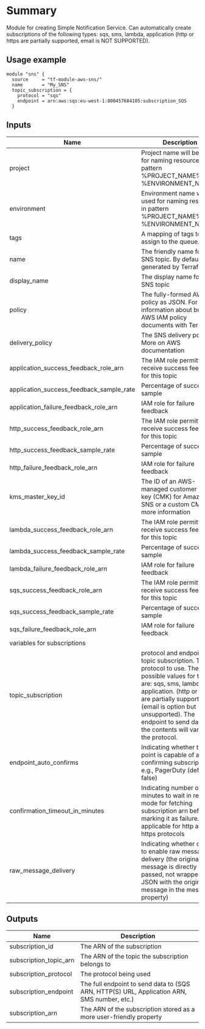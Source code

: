 # Summary

Module for creating Simple Notification Service.
Can automatically create subscriptions of the following types: sqs, sms, lambda, application (http or https are partially supported, email is NOT SUPPORTED).

## Usage example

```hcl
module "sns" {
  source     = "tf-module-aws-sns/"
  name       = "My_SNS"
  topic_subscription = {
    protocol = "sqs"
    endpoint = arn:aws:sqs:eu-west-1:800457684105:subscription_SQS
  }

```

## Inputs

| Name | Description | Type | Default | Required |
|------|-------------|:----:|:-----:|:-----:|
| project | Project name will be used for naming resources in pattern %PROJECT_NAME%-%ENVIRONMENT_NAME% | | "project" | no |
| environment | Environment name will be used for naming resources in pattern %PROJECT_NAME%-%ENVIRONMENT_NAME% | | "test" | no |
| tags | A mapping of tags to assign to the queue. | "map" | {} | no |
| name | The friendly name for the SNS topic. By default generated by Terraform. | "string" | "" | no |
| display_name | The display name for the SNS topic | "string" | "" | no |
| policy | The fully-formed AWS policy as JSON. For more information about building AWS IAM policy documents with Terraform | "string" | "" | no |
| delivery_policy | The SNS delivery policy. More on AWS documentation | "string" | "" | no |
| application_success_feedback_role_arn | The IAM role permitted to receive success feedback for this topic | "string" | "" | no |
| application_success_feedback_sample_rate | Percentage of success to sample | "string" | "" | no |
| application_failure_feedback_role_arn | IAM role for failure feedback | "string" | "" | no |
| http_success_feedback_role_arn | The IAM role permitted to receive success feedback for this topic | "string" | "" | no |
| http_success_feedback_sample_rate | Percentage of success to sample | | 100 | no |
| http_failure_feedback_role_arn | IAM role for failure feedback | "string" | "" | no |
| kms_master_key_id | The ID of an AWS-managed customer master key (CMK) for Amazon SNS or a custom CMK. For more information | "string" | "" | no |
| lambda_success_feedback_role_arn | The IAM role permitted to receive success feedback for this topic | "string" | "" | no |
| lambda_success_feedback_sample_rate | Percentage of success to sample | "" | 100 | no |
| lambda_failure_feedback_role_arn | IAM role for failure feedback | "string" | "" | no |
| sqs_success_feedback_role_arn | The IAM role permitted to receive success feedback for this topic | "string" | "" | no |
| sqs_success_feedback_sample_rate | Percentage of success to sample | | 100 | no |
| sqs_failure_feedback_role_arn | IAM role for failure feedback | "string" | "" | no |
| variables for subscriptions |
| topic_subscription | protocol and endpoint for topic subscription. The protocol to use. The possible values for this are: sqs, sms, lambda, application. (http or https are partially supported) (email is option but unsupported). The endpoint to send data to, the contents will vary with the protocol. | "map" | { protocol = "" endpoint = "" } | no |
| endpoint_auto_confirms | Indicating whether the end point is capable of auto confirming subscription e.g., PagerDuty (default is false) | "string" | "false" | no |
| confirmation_timeout_in_minutes | Indicating number of minutes to wait in retying mode for fetching subscription arn before marking it as failure. Only applicable for http and https protocols | | 1 | no |
| raw_message_delivery | Indicating whether or not to enable raw message delivery (the original message is directly passed, not wrapped in JSON with the original message in the message property) | "string" | "false" | no |



## Outputs

| Name | Description |
|------|-------------|
| subscription_id | The ARN of the subscription |
| subscription_topic_arn | The ARN of the topic the subscription belongs to |
| subscription_protocol | The protocol being used |
| subscription_endpoint | The full endpoint to send data to (SQS ARN, HTTP(S) URL, Application ARN, SMS number, etc.) |
| subscription_arn | The ARN of the subscription stored as a more user-friendly property |
